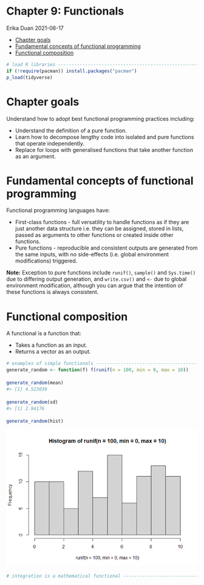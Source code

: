 Chapter 9: Functionals
================
Erika Duan
2021-06-17

-   [Chapter goals](#chapter-goals)
-   [Fundamental concepts of functional
    programming](#fundamental-concepts-of-functional-programming)
-   [Functional composition](#functional-composition)

``` r
# load R libraries -------------------------------------------------------------   
if (!require(pacman)) install.packages("pacman")
p_load(tidyverse)  
```

# Chapter goals

Understand how to adopt best functional programming practices including:

-   Understand the definition of a pure function.  
-   Learn how to decompose lengthy code into isolated and pure functions
    that operate independently.  
-   Replace for loops with generalised functions that take another
    function as an argument.

# Fundamental concepts of functional programming

Functional programming languages have:

-   First-class functions - full versatility to handle functions as if
    they are just another data structure i.e. they can be assigned,
    stored in lists, passed as arguments to other functions or created
    inside other functions.  
-   Pure functions - reproducible and consistent outputs are generated
    from the same inputs, with no side-effects (i.e. global environment
    modifications) triggered.

**Note:** Exception to pure functions include `runif()`, `sample()` and
`Sys.time()` due to differing output generation, and `write.csv()` and
`<-` due to global environment modification, although you can argue that
the intention of these functions is always consistent.

# Functional composition

A functional is a function that:  
+ Takes a function as an input.  
+ Returns a vector as an output.

``` r
# examples of simple functionals -----------------------------------------------  
generate_random <- function(f) f(runif(n = 100, min = 0, max = 10)) 

generate_random(mean)
#> [1] 4.523039

generate_random(sd)
#> [1] 2.94176  

generate_random(hist)
```

![](09_functionals_files/figure-gfm/unnamed-chunk-2-1.png)<!-- -->

``` r
# integration is a mathematical functional --------------------------------------  
```
